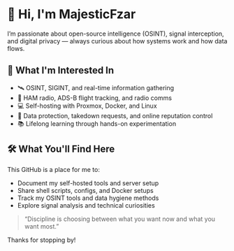 # 👋 Hi, I'm MajesticFzar

I’m passionate about open-source intelligence (OSINT), signal interception, and digital privacy — always curious about how systems work and how data flows.

## 🚀 What I'm Interested In

- 🛰️ OSINT, SIGINT, and real-time information gathering
- 📡 HAM radio, ADS-B flight tracking, and radio comms
- 💻 Self-hosting with Proxmox, Docker, and Linux
- 🔐 Data protection, takedown requests, and online reputation control
- 📚 Lifelong learning through hands-on experimentation

## 🛠️ What You'll Find Here

This GitHub is a place for me to:

- Document my self-hosted tools and server setup
- Share shell scripts, configs, and Docker setups
- Track my OSINT tools and data hygiene methods
- Explore signal analysis and technical curiosities

> “Discipline is choosing between what you want now and what you want most.”

Thanks for stopping by!
